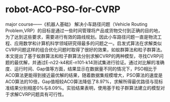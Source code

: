 # robot-ACO-PSO-for-CVRP
major course——《机器人基础》
解决小车路径问题（Vehicle Routing Problem,VRP）的目标是通过一些时间管理将产品或货物交付到正确的目的地，为了达到这些要求，需要进行有效的路线规划。因此小车路径问题一直是物流工程、应用数学和计算机科学领域研究得最多的问题之一。启发式算法在求解类似CVRP问题这样的组合优化问题时取得了很好的效果，如蚁群算法和粒子群算法。本文提出了基于蚁群算法和粒子群算法分别求解CVRP的两种模型，寻找CVRP问题的最优解，并通过E-n22-k4和E-n101-k14测试集进行验证。通过对比解的准确度、运行时间、Gap值等方面，结果显示在数据量不同的情况下，PSO相比于ACO算法更能得到接近最优解的结果，随着数据集规模增大，PSO算法的速度是ACO算法的10倍，Gap值相较ACO算法降低了8.97%，求解所得最优路径与现标准结果分别相差0%与8.09%。实验结果表明，使用基于粒子群算法建立的模型对于求解CVRP问题具有可行性。 

